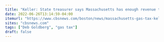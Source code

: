 ```yaml
---
title: "Keller: State treasurer says Massachusetts has enough revenue to consider suspending gas tax"
date: 2022-06-26T13:14:59-04:00
itemurl: "https://www.cbsnews.com/boston/news/massachusetts-gas-tax-keller-at-large/?intcid=CNM-00-10abd1h"
sites: "cbsnews.com"
tags: ["Deb Goldberg", "gas tax"]
draft: false
---
```


